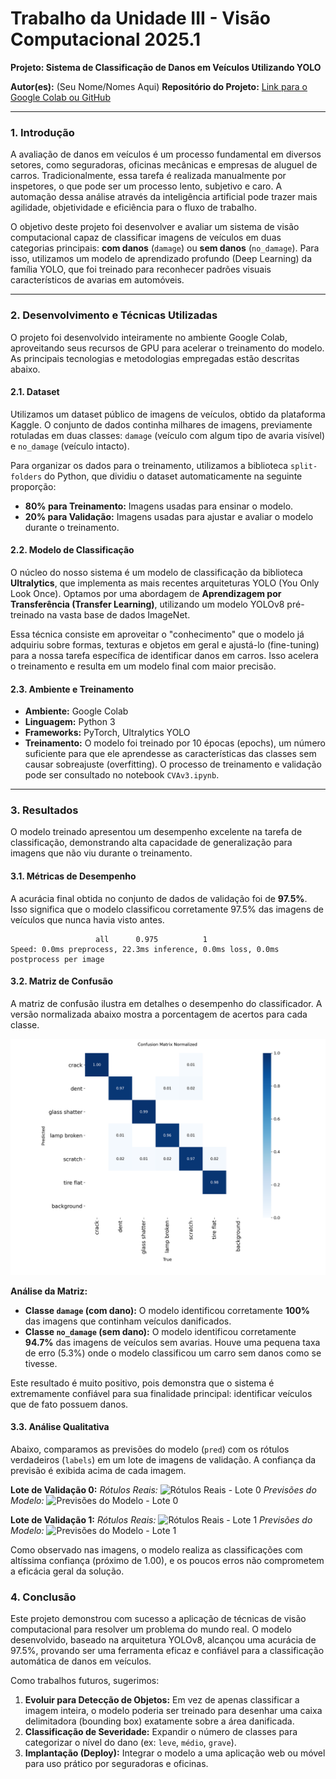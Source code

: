 # **Trabalho da Unidade III - Visão Computacional 2025.1**

**Projeto: Sistema de Classificação de Danos em Veículos Utilizando YOLO**

**Autor(es):** (Seu Nome/Nomes Aqui)
**Repositório do Projeto:** [Link para o Google Colab ou GitHub](https://github.com/Kirishimya/VehicleDamageCls)

---

### **1. Introdução**

A avaliação de danos em veículos é um processo fundamental em diversos setores, como seguradoras, oficinas mecânicas e empresas de aluguel de carros. Tradicionalmente, essa tarefa é realizada manualmente por inspetores, o que pode ser um processo lento, subjetivo e caro. A automação dessa análise através da inteligência artificial pode trazer mais agilidade, objetividade e eficiência para o fluxo de trabalho.

O objetivo deste projeto foi desenvolver e avaliar um sistema de visão computacional capaz de classificar imagens de veículos em duas categorias principais: **com danos** (`damage`) ou **sem danos** (`no_damage`). Para isso, utilizamos um modelo de aprendizado profundo (Deep Learning) da família YOLO, que foi treinado para reconhecer padrões visuais característicos de avarias em automóveis.

---

### **2. Desenvolvimento e Técnicas Utilizadas**

O projeto foi desenvolvido inteiramente no ambiente Google Colab, aproveitando seus recursos de GPU para acelerar o treinamento do modelo. As principais tecnologias e metodologias empregadas estão descritas abaixo.

#### **2.1. Dataset**

Utilizamos um dataset público de imagens de veículos, obtido da plataforma Kaggle. O conjunto de dados continha milhares de imagens, previamente rotuladas em duas classes: `damage` (veículo com algum tipo de avaria visível) e `no_damage` (veículo intacto).

Para organizar os dados para o treinamento, utilizamos a biblioteca `split-folders` do Python, que dividiu o dataset automaticamente na seguinte proporção:
* **80% para Treinamento:** Imagens usadas para ensinar o modelo.
* **20% para Validação:** Imagens usadas para ajustar e avaliar o modelo durante o treinamento.

#### **2.2. Modelo de Classificação**

O núcleo do nosso sistema é um modelo de classificação da biblioteca **Ultralytics**, que implementa as mais recentes arquiteturas YOLO (You Only Look Once). Optamos por uma abordagem de **Aprendizagem por Transferência (Transfer Learning)**, utilizando um modelo YOLOv8 pré-treinado na vasta base de dados ImageNet.

Essa técnica consiste em aproveitar o "conhecimento" que o modelo já adquiriu sobre formas, texturas e objetos em geral e ajustá-lo (fine-tuning) para a nossa tarefa específica de identificar danos em carros. Isso acelera o treinamento e resulta em um modelo final com maior precisão.

#### **2.3. Ambiente e Treinamento**

* **Ambiente:** Google Colab
* **Linguagem:** Python 3
* **Frameworks:** PyTorch, Ultralytics YOLO
* **Treinamento:** O modelo foi treinado por 10 épocas (epochs), um número suficiente para que ele aprendesse as características das classes sem causar sobreajuste (overfitting). O processo de treinamento e validação pode ser consultado no notebook `CVAv3.ipynb`.

---

### **3. Resultados**

O modelo treinado apresentou um desempenho excelente na tarefa de classificação, demonstrando alta capacidade de generalização para imagens que não viu durante o treinamento.

#### **3.1. Métricas de Desempenho**

A acurácia final obtida no conjunto de dados de validação foi de **97.5%**. Isso significa que o modelo classificou corretamente 97.5% das imagens de veículos que nunca havia visto antes.

```
                   all      0.975          1
Speed: 0.0ms preprocess, 22.3ms inference, 0.0ms loss, 0.0ms postprocess per image
```

#### **3.2. Matriz de Confusão**

A matriz de confusão ilustra em detalhes o desempenho do classificador. A versão normalizada abaixo mostra a porcentagem de acertos para cada classe.

![Matriz de Confusão Normalizada](AV3/validation_results/vehicle_damage_val2/confusion_matrix_normalized.png)

**Análise da Matriz:**
* **Classe `damage` (com dano):** O modelo identificou corretamente **100%** das imagens que continham veículos danificados.
* **Classe `no_damage` (sem dano):** O modelo identificou corretamente **94.7%** das imagens de veículos sem avarias. Houve uma pequena taxa de erro (5.3%) onde o modelo classificou um carro sem danos como se tivesse.

Este resultado é muito positivo, pois demonstra que o sistema é extremamente confiável para sua finalidade principal: identificar veículos que de fato possuem danos.

#### **3.3. Análise Qualitativa**

Abaixo, comparamos as previsões do modelo (`pred`) com os rótulos verdadeiros (`labels`) em um lote de imagens de validação. A confiança da previsão é exibida acima de cada imagem.

**Lote de Validação 0:**
*Rótulos Reais:*
![Rótulos Reais - Lote 0](val_batch0_labels.jpg)
*Previsões do Modelo:*
![Previsões do Modelo - Lote 0](val_batch0_pred.jpg)

**Lote de Validação 1:**
*Rótulos Reais:*
![Rótulos Reais - Lote 1](val_batch1_labels.jpg)
*Previsões do Modelo:*
![Previsões do Modelo - Lote 1](val_batch1_pred.jpg)

Como observado nas imagens, o modelo realiza as classificações com altíssima confiança (próximo de 1.00), e os poucos erros não comprometem a eficácia geral da solução.

### **4. Conclusão**

Este projeto demonstrou com sucesso a aplicação de técnicas de visão computacional para resolver um problema do mundo real. O modelo desenvolvido, baseado na arquitetura YOLOv8, alcançou uma acurácia de 97.5%, provando ser uma ferramenta eficaz e confiável para a classificação automática de danos em veículos.

Como trabalhos futuros, sugerimos:
1.  **Evoluir para Detecção de Objetos:** Em vez de apenas classificar a imagem inteira, o modelo poderia ser treinado para desenhar uma caixa delimitadora (bounding box) exatamente sobre a área danificada.
2.  **Classificação de Severidade:** Expandir o número de classes para categorizar o nível do dano (ex: `leve`, `médio`, `grave`).
3.  **Implantação (Deploy):** Integrar o modelo a uma aplicação web ou móvel para uso prático por seguradoras e oficinas.
